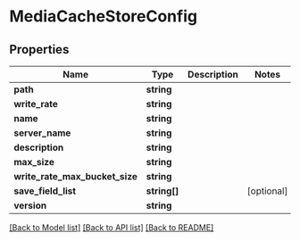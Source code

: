 # MediaCacheStoreConfig

## Properties
Name | Type | Description | Notes
------------ | ------------- | ------------- | -------------
**path** | **string** |  | 
**write_rate** | **string** |  | 
**name** | **string** |  | 
**server_name** | **string** |  | 
**description** | **string** |  | 
**max_size** | **string** |  | 
**write_rate_max_bucket_size** | **string** |  | 
**save_field_list** | **string[]** |  | [optional] 
**version** | **string** |  | 

[[Back to Model list]](../README.md#documentation-for-models) [[Back to API list]](../README.md#documentation-for-api-endpoints) [[Back to README]](../README.md)


